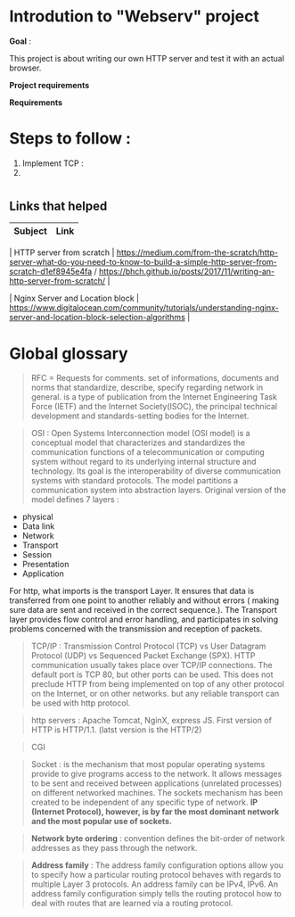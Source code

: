 # Introdution to "Webserv" project

**Goal** : 

This project is about writing our own HTTP server and test it with an actual browser.

**Project requirements**




**Requirements**
  
  

# Steps to follow :

1. Implement TCP :
2. 

# #####


  
Links that helped
-----------
| Subject | Link |
|:--------------|:----------------|

| HTTP server from scratch |  https://medium.com/from-the-scratch/http-server-what-do-you-need-to-know-to-build-a-simple-http-server-from-scratch-d1ef8945e4fa / https://bhch.github.io/posts/2017/11/writing-an-http-server-from-scratch/ |

| Nginx Server and Location block | https://www.digitalocean.com/community/tutorials/understanding-nginx-server-and-location-block-selection-algorithms |



# Global glossary

> RFC = Requests for comments. set of informations, documents and norms that standardize, describe, specify regarding network in general.
is a type of publication from the Internet Engineering Task Force (IETF) and the Internet Society(ISOC), the principal technical development and standards-setting bodies for the Internet.
 
 
 
> OSI : Open Systems Interconnection model (OSI model) is a conceptual model that characterizes and standardizes the communication functions of a telecommunication or computing system without regard to its underlying internal structure and technology. Its goal is the interoperability of diverse communication systems with standard protocols.  The model partitions a communication system into abstraction layers. Original version of the model defines 7 layers :
  - physical
  - Data link
  - Network
  - Transport
  - Session 
  - Presentation
  - Application
 
 For http, what imports is the transport Layer. It ensures that data is transferred from one point to another reliably and without errors (  making sure data are sent and received in the correct sequence.). The Transport layer provides flow control and error handling, and participates in solving problems concerned with the transmission and reception of packets.
 
> TCP/IP :  Transmission Control Protocol (TCP) vs User Datagram Protocol (UDP) vs Sequenced Packet Exchange (SPX).
HTTP communication usually takes place over TCP/IP connections. The default port is TCP 80, but other ports can be used. This does not preclude HTTP from being implemented on top of any other protocol on the Internet, or on other networks. but any reliable transport can be used with http protocol.

> http servers : Apache Tomcat, NginX, express JS. First version of HTTP is HTTP/1.1. (latst version is the HTTP/2)

> CGI

> Socket : is the mechanism that most popular operating systems provide to give programs access to the network. It allows messages to be sent and received between applications (unrelated processes) on different networked machines. The sockets mechanism has been created to be independent of any specific type of network. **IP (Internet Protocol), however, is by far the most dominant network and the most popular use of sockets.**

> **Network byte ordering** : convention defines the bit-order of network addresses as they pass through the network.

> **Address family** : The address family configuration options allow you to specify how a particular routing protocol behaves with regards to multiple Layer 3 protocols. An address family can be IPv4, IPv6. An address family configuration simply tells the routing protocol how to deal with routes that are learned via a routing protocol.
